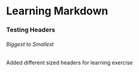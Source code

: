# Learning Markdown

### Testing Headers

###### Biggest to Smallest






Added different sized headers for learning exercise
